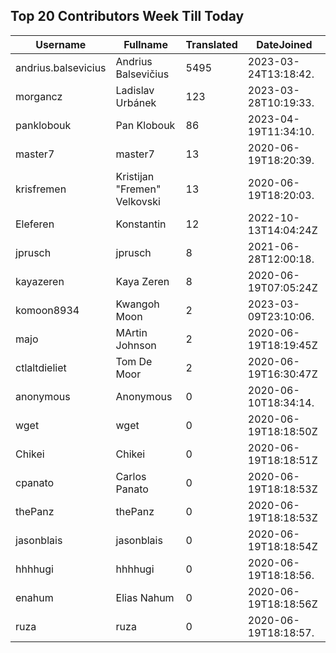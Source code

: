 ## Top 20 Contributors Week Till Today ##
|Username|Fullname|Translated|DateJoined|
|--------|--------|----------|----------|
|andrius.balsevicius|Andrius Balsevičius|5495|2023-03-24T13:18:42.|
|morgancz|Ladislav Urbánek|123|2023-03-28T10:19:33.|
|panklobouk|Pan Klobouk|86|2023-04-19T11:34:10.|
|master7|master7|13|2020-06-19T18:20:39.|
|krisfremen|Kristijan "Fremen" Velkovski|13|2020-06-19T18:20:03.|
|Eleferen|Konstantin|12|2022-10-13T14:04:24Z|
|jprusch|jprusch|8|2021-06-28T12:00:18.|
|kayazeren|Kaya Zeren|8|2020-06-19T07:05:24Z|
|komoon8934|Kwangoh Moon|2|2023-03-09T23:10:06.|
|majo|MArtin Johnson|2|2020-06-19T18:19:45Z|
|ctlaltdieliet|Tom De Moor|2|2020-06-19T16:30:47Z|
|anonymous|Anonymous|0|2020-06-10T18:34:14.|
|wget|wget|0|2020-06-19T18:18:50Z|
|Chikei|Chikei|0|2020-06-19T18:18:51Z|
|cpanato|Carlos Panato|0|2020-06-19T18:18:53Z|
|thePanz|thePanz|0|2020-06-19T18:18:53Z|
|jasonblais|jasonblais|0|2020-06-19T18:18:54Z|
|hhhhugi|hhhhugi|0|2020-06-19T18:18:56.|
|enahum|Elias  Nahum|0|2020-06-19T18:18:56Z|
|ruza|ruza|0|2020-06-19T18:18:57.|
